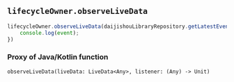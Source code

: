 ## `lifecycleOwner.observeLiveData`
``` js
lifecycleOwner.observeLiveData(daijishouLibraryRepository.getLatestEvent(), (event) => {
    console.log(event);
})
```
### Proxy of Java/Kotlin function
`observeLiveData(liveData: LiveData<Any>, listener: (Any) -> Unit)`
